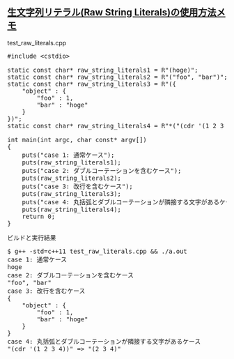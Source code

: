 ## [生文字列リテラル(Raw String Literals)の使用方法メモ](https://qiita.com/koara-local/items/6500ff525684110a5abc)

test_raw_literals.cpp<br>
<pre>
#include &lt;cstdio&gt;

static const char* raw_string_literals1 = R"(hoge)";
static const char* raw_string_literals2 = R"("foo", "bar")";
static const char* raw_string_literals3 = R"({
    "object" : {
        "foo" : 1,
        "bar" : "hoge"
    }
})";
static const char* raw_string_literals4 = R"*("(cdr '(1 2 3 4))" => "(2 3 4)")*";

int main(int argc, char const* argv[])
{
    puts("case 1: 通常ケース");
    puts(raw_string_literals1);
    puts("case 2: ダブルコーテーションを含むケース");
    puts(raw_string_literals2);
    puts("case 3: 改行を含むケース");
    puts(raw_string_literals3);
    puts("case 4: 丸括弧とダブルコーテーションが隣接する文字があるケース");
    puts(raw_string_literals4);
    return 0;
}
</pre>

ビルドと実行結果<br>
<pre>
$ g++ -std=c++11 test_raw_literals.cpp && ./a.out
case 1: 通常ケース
hoge
case 2: ダブルコーテーションを含むケース
"foo", "bar"
case 3: 改行を含むケース
{
    "object" : {
        "foo" : 1,
        "bar" : "hoge"
    }
}
case 4: 丸括弧とダブルコーテーションが隣接する文字があるケース
"(cdr '(1 2 3 4))" => "(2 3 4)"
</pre>
